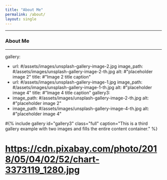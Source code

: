 ```yaml
---
title: "About Me"
permalink: /about/
layout: single
---
```

---
### About Me
---
gallery:
  - url: #/assets/images/unsplash-gallery-image-2.jpg
    image_path: #/assets/images/unsplash-gallery-image-2-th.jpg
    alt: #"placeholder image 2"
    title: #"Image 2 title caption"
  - url: #/assets/images/unsplash-gallery-image-1.jpg
    image_path: #/assets/images/unsplash-gallery-image-1-th.jpg
    alt: #"placeholder image 4"
    title: #"Image 4 title caption"
gallery3:
  - image_path: #/assets/images/unsplash-gallery-image-2-th.jpg
    alt: #"placeholder image 2"
  - image_path: #/assets/images/unsplash-gallery-image-4-th.jpg
    alt: #"placeholder image 4"
	
	
#{% include gallery id="gallery3" class="full" caption="This is a third gallery example with two images and fills the entire content container." %}
# https://cdn.pixabay.com/photo/2018/05/04/02/52/chart-3373119_1280.jpg